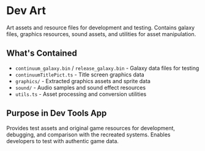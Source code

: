 # Dev Art

Art assets and resource files for development and testing. Contains galaxy files, graphics resources, sound assets, and utilities for asset manipulation.

## What's Contained
- `continuum_galaxy.bin` / `release_galaxy.bin` - Galaxy data files for testing
- `continuumTitlePict.ts` - Title screen graphics data
- `graphics/` - Extracted graphics assets and sprite data
- `sound/` - Audio samples and sound effect resources
- `utils.ts` - Asset processing and conversion utilities

## Purpose in Dev Tools App
Provides test assets and original game resources for development, debugging, and comparison with the recreated systems. Enables developers to test with authentic game data.